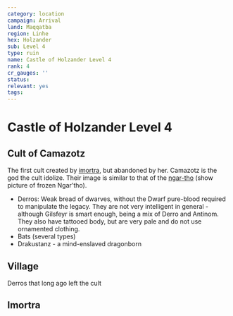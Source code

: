 ```yaml
---
category: location
campaign: Arrival
land: Maqqatba
region: Linhe
hex: Holzander
sub: Level 4
type: ruin
name: Castle of Holzander Level 4
rank: 4
cr_gauges: ''
status: 
relevant: yes
tags: 
---
```


# Castle of Holzander Level 4

## Cult of Camazotz

The first cult created by [imortra](arrival/npcs/imortra.md), but abandoned by her. Camazotz is the god the cult idolize. Their image is similar to that of the [ngar-tho](_gm/npcCodex/statblocks/ngar-tho.md) (show picture of frozen Ngar'tho).

- Derros: Weak bread of dwarves, without the Dwarf pure-blood required to manipulate the legacy. They are not very intelligent in general - although Gilsfeyr is smart enough, being a mix of Derro and Antinom. They also have tattooed body, but are very pale and do not use ornamented clothing.
- Bats (several types)
- Drakustanz - a mind-enslaved dragonborn

## Village

Derros that long ago left the cult

## Imortra


